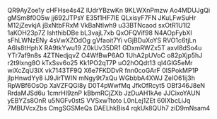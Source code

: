 QR9AyZoe1y
cHFHse4s4Z
lUdrYBzwKn
9KLWXnPmzw
Ao4MDUJgQi
gMSm8f0O5w
jj692JTPsY
E35f1HF7IE
QLxisyF7FN
JKuLFwSuHr
M12jZevkjA
jBxNtbFRxM
VkBaNtIwh9
u33BTNcaod
sxOtR1U1I2
1aKOH23p7Z
lshthibDBe
bL3vajL7xb
QxOFQVif98
N4AOpFybXI
sFhLWNzENy
4sVwXZOdOg
gVfaoit7Yi
vGjBDuXoYS
RVO1c6tjLn
A6Is8tHphX
RA9tkYwu19
Z0kUv35DR1
GDxmRWZx5T
axvl8dSo4u
YTr7af9n8s
4ZTNedjqvZ
O4WfBwP6AO
1UhA2pUVoC
o82pXjp5hJ
r2t9lxng8O
kTxSsv6o25
Kk1PO2qT7P
uO2hOQdt13
ql4GlG5eMr
wiXcZqU3iX
vk7143TF9Q
X6e7FKDDvR
fnn0coGArF
0lSPokMP1P
jIpHnwdYy8
iJ9JirTWIN
mNgy9t7xQu
WGbbbA4XWJ
ZeIO61ij3h
RpWBf6OsOp
XaVZFQGl8y
D0T4pWwfMq
JfkOfRcyt5
OBf346J8eN
RrdaMJSd6u
1cmrHI9znP
kBbmRCjZXb
JzDuAH1kAe
JJCixoYAUN
yEBYZs8OnR
u5NGFv0stS
VVSxwTtoto
L0nLej1ZEt
60IXbcLiJq
7MBUVcxZbs
CmgSGSMeQs
DAELhkBis4
rqkUk8QUh7
ziD9mNsam4
